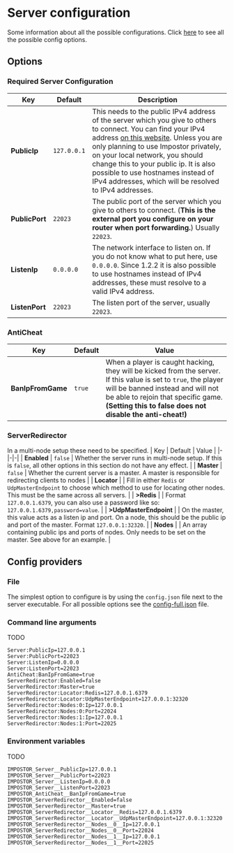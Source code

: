 # Server configuration

Some information about all the possible configurations. Click [here](https://github.com/AeonLucid/Impostor/blob/master/src/Impostor.Server/config.full.json) to see all the possible config options.

## Options

### Required Server Configuration

| Key | Default | Description |
|-|-|-|
| **PublicIp** | `127.0.0.1` | This needs to the public IPv4 address of the server which you give to others to connect. You can find your IPv4 address [on this website](http://whatismyip.host/). Unless you are only planning to use Impostor privately, on your local network, you should change this to your public ip. It is also possible to use hostnames instead of IPv4 addresses, which will be resolved to IPv4 addresses. |
| **PublicPort** | `22023` | The public port of the server which you give to others to connect. (**This is the external port you configure on your router when port forwarding.**) Usually `22023`. |
| **ListenIp** | `0.0.0.0` | The network interface to listen on. If you do not know what to put here, use `0.0.0.0`. Since 1.2.2 it is also possible to use hostnames instead of IPv4 addresses, these must resolve to a valid IPv4 address. |
| **ListenPort** | `22023` | The listen port of the server, usually `22023`. |

### AntiCheat

| Key | Default | Value |
|-|-|-|
| **BanIpFromGame** | `true` | When a player is caught hacking, they will be kicked from the server. If this value is set to `true`, the player will be banned instead and will not be able to rejoin that specific game. **(Setting this to false does not disable the anti-cheat!)** |

### ServerRedirector
In a multi-node setup these need to be specified.
| Key | Default | Value |
|-|-|-|
| **Enabled** | `false` | Whether the server runs in multi-node setup. If this is `false`, all other options in this section do not have any effect. |
| **Master** | `false` | Whether the current server is a master. A master is responsible for redirecting clients to nodes |
| **Locator** | | Fill in either `Redis` or `UdpMasterEndpoint` to choose which method to use for locating other nodes. This must be the same across all servers. |
| **>Redis** | | Format `127.0.0.1.6379`, you can also use a password like so: `127.0.0.1.6379,password=value`. |
| **>UdpMasterEndpoint** | | On the master, this value acts as a listen ip and port. On a node, this should be the public ip and port of the master. Format `127.0.0.1:32320`. |
| **Nodes** | | An array containing public ips and ports of nodes. Only needs to be set on the master. See above for an example. |

## Config providers

### File

The simplest option to configure is by using the `config.json` file next to the server executable. For all possible options see the [config-full.json](https://github.com/Impostor/Impostor/blob/dev/src/Impostor.Server/config-full.json) file.

### Command line arguments

TODO

```
Server:PublicIp=127.0.0.1
Server:PublicPort=22023
Server:ListenIp=0.0.0.0
Server:ListenPort=22023
AntiCheat:BanIpFromGame=true
ServerRedirector:Enabled=false
ServerRedirector:Master=true
ServerRedirector:Locator:Redis=127.0.0.1.6379
ServerRedirector:Locator:UdpMasterEndpoint=127.0.0.1:32320
ServerRedirector:Nodes:0:Ip=127.0.0.1
ServerRedirector:Nodes:0:Port=22024
ServerRedirector:Nodes:1:Ip=127.0.0.1
ServerRedirector:Nodes:1:Port=22025
```

### Environment variables

TODO

```
IMPOSTOR_Server__PublicIp=127.0.0.1
IMPOSTOR_Server__PublicPort=22023
IMPOSTOR_Server__ListenIp=0.0.0.0
IMPOSTOR_Server__ListenPort=22023
IMPOSTOR_AntiCheat__BanIpFromGame=true
IMPOSTOR_ServerRedirector__Enabled=false
IMPOSTOR_ServerRedirector__Master=true
IMPOSTOR_ServerRedirector__Locator__Redis=127.0.0.1.6379
IMPOSTOR_ServerRedirector__Locator__UdpMasterEndpoint=127.0.0.1:32320
IMPOSTOR_ServerRedirector__Nodes__0__Ip=127.0.0.1
IMPOSTOR_ServerRedirector__Nodes__0__Port=22024
IMPOSTOR_ServerRedirector__Nodes__1__Ip=127.0.0.1
IMPOSTOR_ServerRedirector__Nodes__1__Port=22025
```

